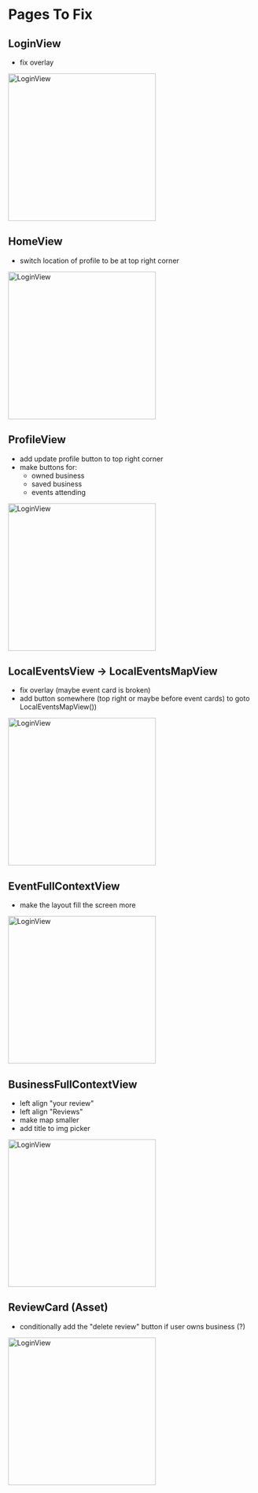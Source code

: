 # Pages To Fix

## LoginView
- fix overlay

<img src="loginview.png" alt="LoginView" width="300">

## HomeView
- switch location of profile to be at top right corner

<img src="homeview.png" alt="LoginView" width="300">


## ProfileView
- add update profile button to top right corner
- make buttons for:
    - owned business
    - saved business
    - events attending

<img src="profileview.png" alt="LoginView" width="300">


## LocalEventsView -> LocalEventsMapView
- fix overlay (maybe event card is broken)
- add button somewhere (top right or maybe before event cards) to goto LocalEventsMapView())

<img src="eventslistview.png" alt="LoginView" width="300">


## EventFullContextView
- make the layout fill the screen more

<img src="eventfullcontext.png" alt="LoginView" width="300">

## BusinessFullContextView
- left align "your review"
- left align "Reviews"
- make map smaller
- add title to img picker

<img src="businessfullcontextview.png" alt="LoginView" width="300">

## ReviewCard (Asset)
- conditionally add the "delete review" button if user owns business (?)

<img src="reviewcard.png" alt="LoginView" width="300">


